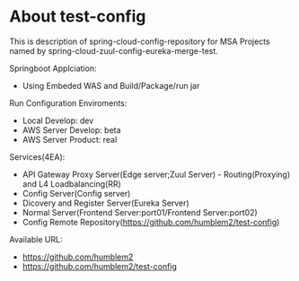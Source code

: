 # About test-config
This is description of spring-cloud-config-repository 
for MSA Projects 
named by spring-cloud-zuul-config-eureka-merge-test.

Springboot Applciation:
- Using Embeded WAS and Build/Package/run jar

Run Configuration Enviroments:
- Local Develop: dev
- AWS Server Develop: beta
- AWS Server Product: real

Services(4EA):
- API Gateway Proxy Server(Edge server;Zuul Server) - Routing(Proxying) and L4 Loadbalancing(RR)
- Config Server(Config server)
- Dicovery and Register Server(Eureka Server)
- Normal Server(Frontend Server:port01/Frontend Server:port02)
- Config Remote Repository(https://github.com/humblem2/test-config)

Available URL:
- https://github.com/humblem2
- https://github.com/humblem2/test-config
